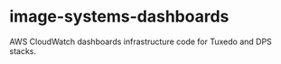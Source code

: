 # image-systems-dashboards

AWS CloudWatch dashboards infrastructure code for Tuxedo and DPS stacks.
